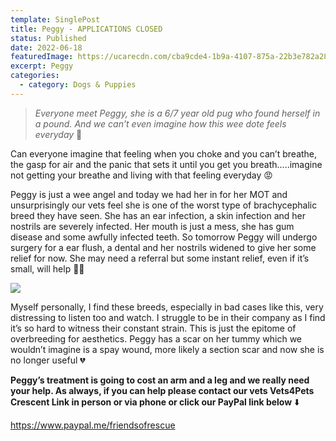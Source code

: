 ```yaml
---
template: SinglePost
title: Peggy - APPLICATIONS CLOSED
status: Published
date: 2022-06-18
featuredImage: https://ucarecdn.com/cba9cde4-1b9a-4107-875a-22b3e782a283/-/crop/1284x1440/0,0/-/preview/
excerpt: Peggy
categories:
  - category: Dogs & Puppies
---
```

> *Everyone meet Peggy, she is a 6/7 year old pug who found herself in a pound. And we can’t even imagine how this wee dote feels everyday* 🥺

Can everyone imagine that feeling when you choke and you can’t breathe, the gasp for air and the panic that sets it until you get you breath…..imagine not getting your breathe and living with that feeling everyday 😡 

Peggy is just a wee angel and today we had her in for her MOT and unsurprisingly our vets feel she is one of the worst type of brachycephalic breed they have seen. She has an ear infection, a skin infection and her nostrils are severely infected. Her mouth is just a mess, she has gum disease and some awfully infected teeth. So tomorrow Peggy will undergo surgery for a ear flush, a dental and her nostrils widened to give her some relief for now. She may need a referral but some instant relief, even if it’s small, will help 🙏🏻

![](https://ucarecdn.com/95422c1c-87fc-43d7-a0de-d18471dd41fe/)

Myself personally, I find these breeds, especially in bad cases like this, very distressing to listen too and watch. I struggle to be in their company as I find it’s so hard to witness their constant strain. This is just the epitome of overbreeding for aesthetics. Peggy has a scar on her tummy which we wouldn’t imagine is a spay wound, more likely a section scar and now she is no longer useful 💔

**Peggy’s treatment is going to cost an arm and a leg and we really need your help. As always, if you can help please contact our vets Vets4Pets Crescent Link in person or via phone or click our PayPal link below** ⬇️

<https://www.paypal.me/friendsofrescue>